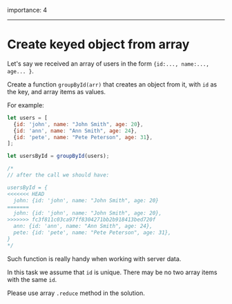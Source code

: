 importance: 4

---

# Create keyed object from array

Let's say we received an array of users in the form `{id:..., name:..., age... }`.

Create a function `groupById(arr)` that creates an object from it, with `id` as the key, and array items as values.

For example:

```js
let users = [
  {id: 'john', name: "John Smith", age: 20},
  {id: 'ann', name: "Ann Smith", age: 24},
  {id: 'pete', name: "Pete Peterson", age: 31},
];

let usersById = groupById(users);

/*
// after the call we should have:

usersById = {
<<<<<<< HEAD
  john: {id: 'john', name: "John Smith", age: 20}
=======
  john: {id: 'john', name: "John Smith", age: 20},
>>>>>>> fc3f811c03ca97ff8304271bb2b918413bed720f
  ann: {id: 'ann', name: "Ann Smith", age: 24},
  pete: {id: 'pete', name: "Pete Peterson", age: 31},
}
*/
```

Such function is really handy when working with server data.

In this task we assume that `id` is unique. There may be no two array items with the same `id`.

Please use array `.reduce` method in the solution.
